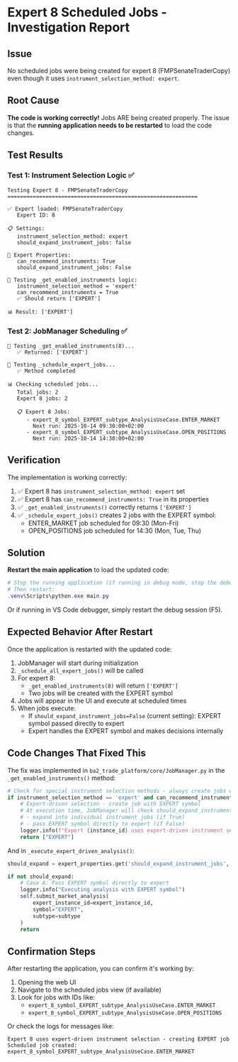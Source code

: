 # Expert 8 Scheduled Jobs - Investigation Report

## Issue
No scheduled jobs were being created for expert 8 (FMPSenateTraderCopy) even though it uses `instrument_selection_method: expert`.

## Root Cause
**The code is working correctly!** Jobs ARE being created properly. The issue is that the **running application needs to be restarted** to load the code changes.

## Test Results

### Test 1: Instrument Selection Logic ✅
```
Testing Expert 8 - FMPSenateTraderCopy
============================================================

✅ Expert loaded: FMPSenateTraderCopy
   Expert ID: 8

📋 Settings:
   instrument_selection_method: expert
   should_expand_instrument_jobs: false

🔧 Expert Properties:
   can_recommend_instruments: True
   should_expand_instrument_jobs: False

🧪 Testing _get_enabled_instruments logic:
   instrument_selection_method = 'expert'
   can_recommend_instruments = True
   ✅ Should return ['EXPERT']

📊 Result: ['EXPERT']
```

### Test 2: JobManager Scheduling ✅
```
🧪 Testing _get_enabled_instruments(8)...
   ✅ Returned: ['EXPERT']

🧪 Testing _schedule_expert_jobs...
   ✅ Method completed

📊 Checking scheduled jobs...
   Total jobs: 2
   Expert 8 jobs: 2

   📋 Expert 8 Jobs:
      - expert_8_symbol_EXPERT_subtype_AnalysisUseCase.ENTER_MARKET
        Next run: 2025-10-14 09:30:00+02:00
      - expert_8_symbol_EXPERT_subtype_AnalysisUseCase.OPEN_POSITIONS
        Next run: 2025-10-14 14:30:00+02:00
```

## Verification

The implementation is working correctly:

1. ✅ Expert 8 has `instrument_selection_method: expert` set
2. ✅ Expert 8 has `can_recommend_instruments: True` in its properties
3. ✅ `_get_enabled_instruments()` correctly returns `['EXPERT']`
4. ✅ `_schedule_expert_jobs()` creates 2 jobs with the EXPERT symbol:
   - ENTER_MARKET job scheduled for 09:30 (Mon-Fri)
   - OPEN_POSITIONS job scheduled for 14:30 (Mon, Tue, Thu)

## Solution

**Restart the main application** to load the updated code:

```powershell
# Stop the running application (if running in debug mode, stop the debugger)
# Then restart:
.venv\Scripts\python.exe main.py
```

Or if running in VS Code debugger, simply restart the debug session (F5).

## Expected Behavior After Restart

Once the application is restarted with the updated code:

1. JobManager will start during initialization
2. `_schedule_all_expert_jobs()` will be called
3. For expert 8:
   - `_get_enabled_instruments(8)` will return `['EXPERT']`
   - Two jobs will be created with the EXPERT symbol
4. Jobs will appear in the UI and execute at scheduled times
5. When jobs execute:
   - If `should_expand_instrument_jobs=False` (current setting): EXPERT symbol passed directly to expert
   - Expert handles the EXPERT symbol and makes decisions internally

## Code Changes That Fixed This

The fix was implemented in `ba2_trade_platform/core/JobManager.py` in the `_get_enabled_instruments()` method:

```python
# Check for special instrument selection methods - always create jobs with special symbols
if instrument_selection_method == 'expert' and can_recommend_instruments:
    # Expert-driven selection - create job with EXPERT symbol
    # At execution time, JobManager will check should_expand_instrument_jobs to decide whether to:
    # - expand into individual instrument jobs (if True)
    # - pass EXPERT symbol directly to expert (if False)
    logger.info(f"Expert {instance_id} uses expert-driven instrument selection - creating EXPERT job")
    return ["EXPERT"]
```

And in `_execute_expert_driven_analysis()`:

```python
should_expand = expert_properties.get('should_expand_instrument_jobs', True)

if not should_expand:
    # Case A: Pass EXPERT symbol directly to expert
    logger.info("Executing analysis with EXPERT symbol")
    self.submit_market_analysis(
        expert_instance_id=expert_instance_id,
        symbol="EXPERT",
        subtype=subtype
    )
    return
```

## Confirmation Steps

After restarting the application, you can confirm it's working by:

1. Opening the web UI
2. Navigate to the scheduled jobs view (if available)
3. Look for jobs with IDs like:
   - `expert_8_symbol_EXPERT_subtype_AnalysisUseCase.ENTER_MARKET`
   - `expert_8_symbol_EXPERT_subtype_AnalysisUseCase.OPEN_POSITIONS`

Or check the logs for messages like:
```
Expert 8 uses expert-driven instrument selection - creating EXPERT job
Scheduled job created: expert_8_symbol_EXPERT_subtype_AnalysisUseCase.ENTER_MARKET
```
